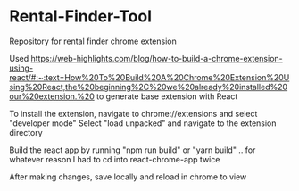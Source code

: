 # Rental-Finder-Tool
Repository for rental finder chrome extension 

Used https://web-highlights.com/blog/how-to-build-a-chrome-extension-using-react/#:~:text=How%20To%20Build%20A%20Chrome%20Extension%20Using%20React,the%20beginning%2C%20we%20already%20installed%20our%20extension.%20 to generate base extension with React 

To install the extension, navigate to chrome://extensions and select "developer mode"
Select "load unpacked" and navigate to the extension directory 

Build the react app by running "npm run build" or "yarn build" .. for whatever reason I had to cd into react-chrome-app twice 

After making changes, save locally and reload in chrome to view